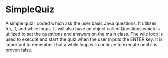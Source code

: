 # SimpleQuiz
A simple quiz I coded which ask the user basic Java questions.  It utilizes for, if, and while loops. 
It will also have an object called Questions which is utilized to set the questions and answers on the main class.
The wile loop is used to execute and start the quiz when the user inputs the ENTER key.
It is important to remember that a while loop will continue to execute until it is proven false.
